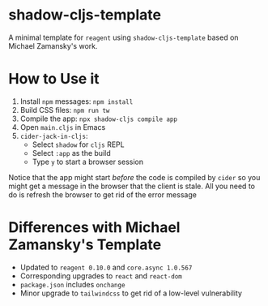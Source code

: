 # shadow-cljs-template #

A minimal template for `reagent` using `shadow-cljs-template` based on
Michael Zamansky's work.

# How to Use it #

1. Install `npm` messages: `npm install`
2. Build CSS files: `npm run tw`
3. Compile the app: `npx shadow-cljs compile app`
4. Open `main.cljs` in Emacs
5. `cider-jack-in-cljs`:
   * Select `shadow` for `cljs` REPL
   * Select `:app` as the build
   * Type `y` to start a browser session
   
Notice that the app might start *before* the code is compiled by
`cider` so you might get a message in the browser that the client is
stale. All you need to do is refresh the browser to get rid of the
error message

# Differences with Michael Zamansky's Template #

* Updated to `reagent 0.10.0` and `core.async 1.0.567`
* Corresponding upgrades to `react` and `react-dom`
* `package.json` includes `onchange`
* Minor upgrade to `tailwindcss` to get rid of a low-level
  vulnerability

